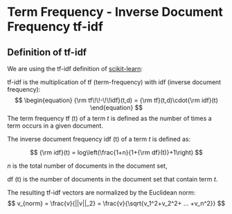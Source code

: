 # Term Frequency - Inverse Document Frequency tf-idf

## Definition of tf-idf

We are using the tf-idf definition of [scikit-learn](https://scikit-learn.org/stable/modules/feature_extraction.html#text-feature-extraction):

tf-idf is the multiplication of  tf (term-frequency) with idf (inverse document frequency):
$$
\begin{equation}
{\rm tf\!\!-\!\!idf}(t,d) = {\rm tf}(t,d)\cdot{\rm idf}(t)
\end{equation}
$$
The term frequency tf (t) of a term $t$ is defined as the number of times a term occurs in a given document.

The inverse document frequency idf (t) of a term $t$ is defined as:

$$
{\rm idf}(t) = log\left(\frac{1+n}{1+{\rm df}(t)}+1\right)
$$

$n$ is the total number of documents in the document set,

df (t) is the number of documents in the document set that contain term $t$.

The resulting tf-idf vectors are normalized by the Euclidean norm:
$$
v_{norm} = \frac{v}{||v||_2} = \frac{v}{\sqrt{v_1^2+v_2^2+ ... +v_n^2}}
$$


